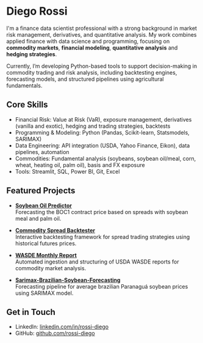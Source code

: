 # Diego Rossi

I'm a finance data scientist professional with a strong background in market risk management, derivatives, and quantitative analysis. My work combines applied finance with data science and programming, focusing on **commodity markets**, **financial modeling**, **quantitative analysis** and **hedging strategies**.

Currently, I’m developing Python-based tools to support decision-making in commodity trading and risk analysis, including backtesting engines, forecasting models, and structured pipelines using agricultural fundamentals.

## Core Skills

- Financial Risk: Value at Risk (VaR), exposure management, derivatives (vanilla and exotic), hedging and trading strategies, backtests 
- Programming & Modeling: Python (Pandas, Scikit-learn, Statsmodels, SARIMAX)
- Data Engineering: API integration (USDA, Yahoo Finance, Eikon), data pipelines, automation  
- Commodities: Fundamental analysis (soybeans, soybean oil/meal, corn, wheat, heating oil, palm oil), basis and FX exposure  
- Tools: Streamlit, SQL, Power BI, Git, Excel

## Featured Projects

- [**Soybean Oil Predictor**](https://github.com/rossi-diego/soybean-oil-predictor)  
  Forecasting the BOC1 contract price based on spreads with soybean meal and palm oil.

- [**Commodity Spread Backtester**](https://github.com/rossi-diego/commodity-backtester)  
  Interactive backtesting framework for spread trading strategies using historical futures prices.

- [**WASDE Monthly Report**](https://github.com/rossi-diego/wasde-monthly-report)  
  Automated ingestion and structuring of USDA WASDE reports for commodity market analysis.

- [**Sarimax-Brazilian-Soybean-Forecasting**](https://github.com/rossi-diego/sarimax-brazilian-soybean-forecasting)  
  Forecasting pipeline for average brazilian Paranaguá soybean prices using SARIMAX model.

## Get in Touch

- LinkedIn: [linkedin.com/in/rossi-diego](https://www.linkedin.com/in/rossi-diego)  
- GitHub: [github.com/rossi-diego](https://github.com/rossi-diego)  
